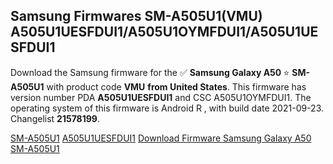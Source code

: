 <h2>Samsung Firmwares SM-A505U1(VMU) A505U1UESFDUI1/A505U1OYMFDUI1/A505U1UESFDUI1</h2>
Download the Samsung firmware for the ✅ <strong>Samsung Galaxy A50 </strong> ⭐ <strong>SM-A505U1</strong> with product code <strong>VMU</strong> <strong> from United States</strong>. This firmware has version number PDA <strong>A505U1UESFDUI1</strong> and CSC A505U1OYMFDUI1. The operating system of this firmware is Android R , with build date 2021-09-23. Changelist <strong>21578199</strong>.


[SM-A505U1](https://samfirm.shop/samsung/model/SM-A505U1)
[A505U1UESFDUI1](https://samfirm.shop/samsung/pda/A505U1UESFDUI1)
[Download Firmware Samsung Galaxy A50 SM-A505U1](https://samfirm.shop/samsung/firmware/458689)
